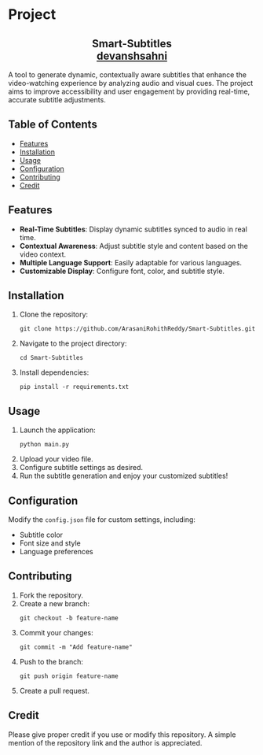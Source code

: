 <h1>Project</h1>
<h2 align="center">Smart-Subtitles <br/> <a target="_blank" href="https://smart-subtitles.vercel.app/">devanshsahni</a></h2>

<p>A tool to generate dynamic, contextually aware subtitles that enhance the video-watching experience by analyzing audio and visual cues. The project aims to improve accessibility and user engagement by providing real-time, accurate subtitle adjustments.</p>

<h2>Table of Contents</h2>
<ul>
  <li><a href="#features">Features</a></li>
  <li><a href="#installation">Installation</a></li>
  <li><a href="#usage">Usage</a></li>
  <li><a href="#configuration">Configuration</a></li>
  <li><a href="#contributing">Contributing</a></li>
  <li><a href="#credit">Credit</a></li>
</ul>

<h2 id="features">Features</h2>
<ul>
  <li><strong>Real-Time Subtitles</strong>: Display dynamic subtitles synced to audio in real time.</li>
  <li><strong>Contextual Awareness</strong>: Adjust subtitle style and content based on the video context.</li>
  <li><strong>Multiple Language Support</strong>: Easily adaptable for various languages.</li>
  <li><strong>Customizable Display</strong>: Configure font, color, and subtitle style.</li>
</ul>

<h2 id="installation">Installation</h2>
<ol>
  <li>Clone the repository:
    <pre><code>git clone https://github.com/ArasaniRohithReddy/Smart-Subtitles.git</code></pre>
  </li>
  <li>Navigate to the project directory:
    <pre><code>cd Smart-Subtitles</code></pre>
  </li>
  <li>Install dependencies:
    <pre><code>pip install -r requirements.txt</code></pre>
  </li>
</ol>

<h2 id="usage">Usage</h2>
<ol>
  <li>Launch the application:
    <pre><code>python main.py</code></pre>
  </li>
  <li>Upload your video file.</li>
  <li>Configure subtitle settings as desired.</li>
  <li>Run the subtitle generation and enjoy your customized subtitles!</li>
</ol>

<h2 id="configuration">Configuration</h2>
<p>Modify the <code>config.json</code> file for custom settings, including:</p>
<ul>
  <li>Subtitle color</li>
  <li>Font size and style</li>
  <li>Language preferences</li>
</ul>

<h2 id="contributing">Contributing</h2>
<ol>
  <li>Fork the repository.</li>
  <li>Create a new branch:
    <pre><code>git checkout -b feature-name</code></pre>
  </li>
  <li>Commit your changes:
    <pre><code>git commit -m "Add feature-name"</code></pre>
  </li>
  <li>Push to the branch:
    <pre><code>git push origin feature-name</code></pre>
  </li>
  <li>Create a pull request.</li>
</ol>

<h2 id="credit">Credit</h2>
<p>Please give proper credit if you use or modify this repository. A simple mention of the repository link and the author is appreciated.</p>
